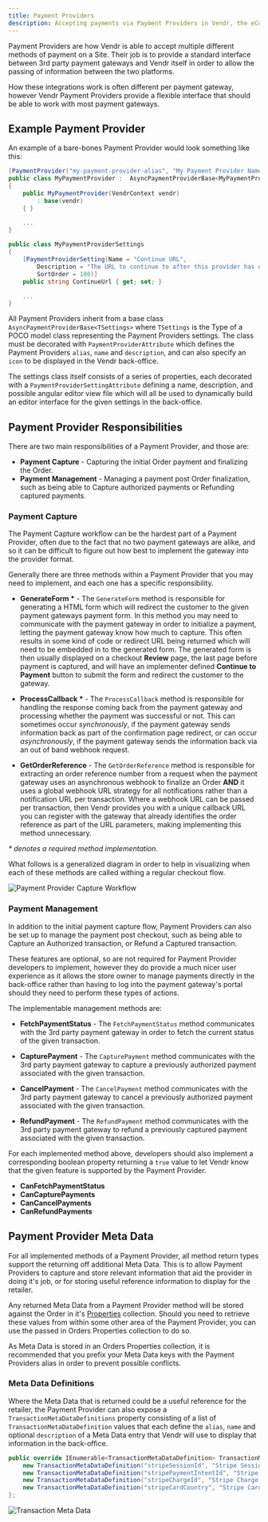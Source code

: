 ```yaml
---
title: Payment Providers
description: Accepting payments via Payment Providers in Vendr, the eCommerce solution for Umbraco
---
```


Payment Providers are how Vendr is able to accept multiple different methods of payment on a Site. Their job is to provide a standard interface between 3rd party payment gateways and Vendr itself in order to allow the passing of information between the two platforms.

How these integrations work is often different per payment gateway, however Vendr Payment Providers provide a flexible interface that should be able to work with most payment gateways.

## Example Payment Provider

An example of a bare-bones Payment Provider would look something like this:

````csharp
[PaymentProvider("my-payment-provider-alias", "My Payment Provider Name", "My Payment Provider Description")]
public class MyPaymentProvider :  AsyncPaymentProviderBase<MyPaymentProviderSettings>
{
    public MyPaymentProvider(VendrContext vendr)
        : base(vendr)
    { }

    ...
}

public class MyPaymentProviderSettings
{
    [PaymentProviderSetting(Name = "Continue URL", 
        Description = "The URL to continue to after this provider has done processing. eg: /continue/",
        SortOrder = 100)]
    public string ContinueUrl { get; set; }

    ...
}

````

All Payment Providers inherit from a base class `AsyncPaymentProviderBase<TSettings>` where `TSettings` is the Type of a POCO model class representing the Payment Providers settings. The class must be decorated with `PaymentProviderAttribute` which defines the Payment Providers `alias`, `name` and `description`, and can also specify an `icon` to be displayed in the Vendr back-office.

The settings class itself consists of a series of properties, each decorated with a `PaymentProviderSettingAttribute` defining a name, description, and possible angular editor view file which will all be used to dynamically build an editor interface for the given settings in the back-office.

## Payment Provider Responsibilities 

There are two main responsibilities of a Payment Provider, and those are:

* **Payment Capture** - Capturing the initial Order payment and finalizing the Order.
* **Payment Management** - Managing a payment post Order finalization, such as being able to Capture authorized payments or Refunding captured payments.

### Payment Capture

The Payment Capture workflow can be the hardest part of a Payment Provider, often due to the fact that no two payment gateways are alike, and so it can be difficult to figure out how best to implement the gateway into the provider format.

Generally there are three methods within a Payment Provider that you may need to implement, and each one has a specific responsibility.

* **GenerateForm \*** - The `GenerateForm` method is responsible for generating a HTML form which will redirect the customer to the given payment gateways payment form. In this method you may need to communicate with the payment gateway in order to initialize a payment, letting the payment gateway know how much to capture. This often results in some kind of code or redirect URL being returned which will need to be embedded in to the generated form. The generated form is then usually displayed on a checkout **Review** page, the last page before payment is captured, and will have an implementer defined **Continue to Payment** button to submit the form and redirect the customer to the gateway.

* **ProcessCallback \*** - The `ProcessCallback` method is responsible for handling the response coming back from the payment gateway and processing whether the payment was successful or not. This can sometimes occur *synchronously*, if the payment gateway sends information back as part of the confirmation page redirect, or can occur *asynchronously*, if the payment gateway sends the information back via an out of band webhook request.

* **GetOrderReference** - The `GetOrderReference` method is responsible for extracting an order reference number from a request when the payment gateway uses an asynchronous webhook to finalize an Order **AND** it uses a global webhook URL strategy for all notifications rather than a notification URL per transaction. Where a webhook URL can be passed per transaction, then Vendr provides you with a unique callback URL you can register with the gateway that already identifies the order reference as part of the URL parameters, making implementing this method unnecessary. 

*\* denotes a required method implementation*.

What follows is a generalized diagram in order to help in visualizing when each of these methods are called withing a regular checkout flow.

![Payment Provider Capture Workflow](../media/payment_provider_capture_flow.png)

### Payment Management

In addition to the initial payment capture flow, Payment Providers can also be set up to manage the payment post checkout, such as being able to Capture an Authorized transaction, or Refund a Captured transaction.

These features are optional, so are not required for Payment Provider developers to implement, however they do provide a much nicer user experience as it allows the store owner to manage payments directly in the back-office rather than having to log into the payment gateway's portal should they need to perform these types of actions.

The implementable management methods are:

* **FetchPaymentStatus** - The `FetchPaymentStatus` method communicates with the 3rd party payment gateway in order to fetch the current status of the given transaction.

* **CapturePayment** - The `CapturePayment` method communicates with the 3rd party payment gateway to capture a previously authorized payment associated with the given transaction.

* **CancelPayment** - The `CancelPayment` method communicates with the 3rd party payment gateway to cancel a previously authorized payment associated with the given transaction.

* **RefundPayment** - The `RefundPayment` method communicates with the 3rd party payment gateway to refund a previously captured payment associated with the given transaction.

For each implemented method above, developers should also implement a corresponding boolean property returning a `true` value to let Vendr know that the given feature is supported by the Payment Provider.

* **CanFetchPaymentStatus**
* **CanCapturePayments**
* **CanCancelPayments**
* **CanRefundPayments**

## Payment Provider Meta Data

For all implemented methods of a Payment Provider, all method return types support the returning off additional Meta Data. This is to allow Payment Providers to capture and store relevant information that aid the provider in doing it's job, or for storing useful reference information to display for the retailer.

Any returned Meta Data from a Payment Provider method will be stored against the Order in it's [Properties](../properties/) collection. Should you need to retrieve these values from within some other area of the Payment Provider, you can use the passed in Orders Properties collection to do so.

<message-box type="info" heading="Top Tip">

As Meta Data is stored in an Orders Properties collection, it is recommended that you prefix your Meta Data keys with the Payment Providers alias in order to prevent possible conflicts.

</message-box>

### Meta Data Definitions

Where the Meta Data that is returned could be a useful reference for the retailer, the Payment Provider can also expose a `TransactionMetaDataDefinitions` property consisting of a list of `TransactionMetaDataDefinition` values that each define the `alias`, `name` and optional `description` of a Meta Data entry that Vendr will use to display that information in the back-office.

````csharp
public override IEnumerable<TransactionMetaDataDefinition> TransactionMetaDataDefinitions => new[]{
    new TransactionMetaDataDefinition("stripeSessionId", "Stripe Session ID"),
    new TransactionMetaDataDefinition("stripePaymentIntentId", "Stripe Payment Intent ID"),
    new TransactionMetaDataDefinition("stripeChargeId", "Stripe Charge ID"),
    new TransactionMetaDataDefinition("stripeCardCountry", "Stripe Card Country")
};
````

![Transaction Meta Data](../media/transaction_meta_data_dialog.png)
